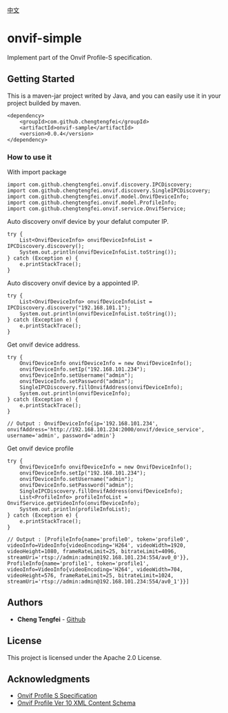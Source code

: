 
[中文](README.md)

# onvif-simple

Implement part of the Onvif Profile-S specification. 

## Getting Started

This is a maven-jar project writed by Java, and you can easily use it in your project builded by maven.

```
<dependency>
    <groupId>com.github.chengtengfei</groupId>
    <artifactId>onvif-sample</artifactId>
    <version>0.0.4</version>
</dependency>
```



### How to use it

With import package

```
import com.github.chengtengfei.onvif.discovery.IPCDiscovery;
import com.github.chengtengfei.onvif.discovery.SingleIPCDiscovery;
import com.github.chengtengfei.onvif.model.OnvifDeviceInfo;
import com.github.chengtengfei.onvif.model.ProfileInfo;
import com.github.chengtengfei.onvif.service.OnvifService;
```

Auto discovery onvif device by your defalut computer IP.
```
try {
    List<OnvifDeviceInfo> onvifDeviceInfoList = IPCDiscovery.discovery();
    System.out.println(onvifDeviceInfoList.toString());
} catch (Exception e) {
    e.printStackTrace();
}
```

Auto discovery onvif device by a appointed IP.
```
try {
    List<OnvifDeviceInfo> onvifDeviceInfoList = IPCDiscovery.discovery("192.168.101.1");
    System.out.println(onvifDeviceInfoList.toString());
} catch (Exception e) {
    e.printStackTrace();
}
```

Get onvif device address.
```
try {
    OnvifDeviceInfo onvifDeviceInfo = new OnvifDeviceInfo();
    onvifDeviceInfo.setIp("192.168.101.234");
    onvifDeviceInfo.setUsername("admin");
    onvifDeviceInfo.setPassword("admin");
    SingleIPCDiscovery.fillOnvifAddress(onvifDeviceInfo);
    System.out.println(onvifDeviceInfo);
} catch (Exception e) {
    e.printStackTrace();
}

// Output : OnvifDeviceInfo{ip='192.168.101.234', onvifAddress='http://192.168.101.234:2000/onvif/device_service', username='admin', password='admin'}
```

Get onvif device profile
```
try {
    OnvifDeviceInfo onvifDeviceInfo = new OnvifDeviceInfo();
    onvifDeviceInfo.setIp("192.168.101.234");
    onvifDeviceInfo.setUsername("admin");
    onvifDeviceInfo.setPassword("admin");
    SingleIPCDiscovery.fillOnvifAddress(onvifDeviceInfo);
    List<ProfileInfo> profileInfoList = OnvifService.getVideoInfo(onvifDeviceInfo);
    System.out.println(profileInfoList);
} catch (Exception e) {
    e.printStackTrace();
}

// Output : [ProfileInfo{name='profile0', token='profile0', videoInfo=VideoInfo{videoEncoding='H264', videoWidth=1920, videoHeight=1080, frameRateLimit=25, bitrateLimit=4096, streamUri='rtsp://admin:admin@192.168.101.234:554/av0_0'}}, ProfileInfo{name='profile1', token='profile1', videoInfo=VideoInfo{videoEncoding='H264', videoWidth=704, videoHeight=576, frameRateLimit=25, bitrateLimit=1024, streamUri='rtsp://admin:admin@192.168.101.234:554/av0_1'}}]

```




## Authors

* **Cheng Tengfei**  - [Github](https://github.com/chengtengfei)

## License

This project is licensed under the Apache 2.0 License.

## Acknowledgments

* [Onvif Profile S Specification](https://www.onvif.org/profiles/profile-s/)
* [Onvif Profile Ver 10 XML Content Schema](https://www.onvif.org/ver10/schema/onvif.xsd)
